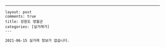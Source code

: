 ---
    layout: post
    comments: true
    title: 강원도 영월군
    categories: [실거래가]
    ---

    2021-06-15 실거래 정보가 없습니다.

    